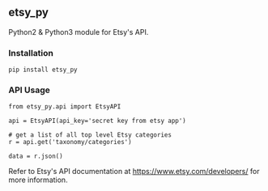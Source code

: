## etsy_py

Python2 & Python3 module for Etsy's API.


### Installation

```
pip install etsy_py
```

### API Usage

```
from etsy_py.api import EtsyAPI

api = EtsyAPI(api_key='secret key from etsy app')

# get a list of all top level Etsy categories
r = api.get('taxonomy/categories')

data = r.json()
```

Refer to Etsy's API documentation at https://www.etsy.com/developers/ for more information.
